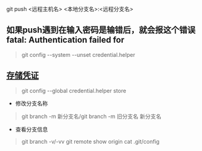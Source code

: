 git push <远程主机名> <本地分支名>:<远程分支名>


## 如果push遇到在输入密码是输错后，就会报这个错误fatal: Authentication failed for
>git config --system --unset credential.helper
## [存储凭证](https://git-scm.com/book/zh/v2/Git-%E5%B7%A5%E5%85%B7-%E5%87%AD%E8%AF%81%E5%AD%98%E5%82%A8)
>git config --global credential.helper store

* 修改分支名称
>git branch -m 新分支名/git branch -m 旧分支名 新分支名
* 查看分支信息
> git branch -v/-vv
> git remote show origin
> cat .git/config
